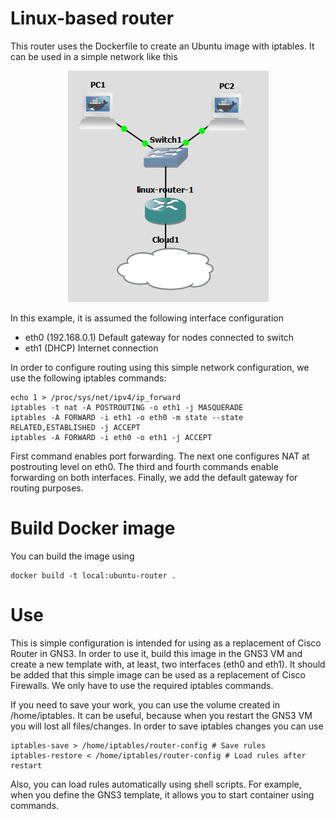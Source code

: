 # Linux-based router
This router uses the Dockerfile to create an Ubuntu image with iptables.
It can be used in a simple network like this

<p align="center">
  <img src="../images/linux-router.png" />
</p>

In this example, it is assumed the following interface configuration

- eth0 (192.168.0.1) Default gateway for nodes connected to switch
- eth1 (DHCP) Internet connection

In order to configure routing using this simple network configuration, we use
the following iptables commands:

```
echo 1 > /proc/sys/net/ipv4/ip_forward
iptables -t nat -A POSTROUTING -o eth1 -j MASQUERADE
iptables -A FORWARD -i eth1 -o eth0 -m state --state RELATED,ESTABLISHED -j ACCEPT
iptables -A FORWARD -i eth0 -o eth1 -j ACCEPT
```

First command enables port forwarding. The next one configures NAT at postrouting level on eth0.
The third and fourth commands enable forwarding on both interfaces. Finally, we add the default
gateway for routing purposes.

# Build Docker image
You can build the image using

```
docker build -t local:ubuntu-router .
```

# Use

This is simple configuration is intended for using as a replacement of Cisco Router in GNS3.
In order to use it, build this image in the GNS3 VM and create a new template with, at least,
two interfaces (eth0 and eth1). It should be added that this simple image can be used as a 
replacement of Cisco Firewalls. We only have to use the required iptables commands.

If you need to save your work, you can use the volume created in /home/iptables. It can be useful,
because when you restart the GNS3 VM you will lost all files/changes. In order to save iptables changes
you can use

```
iptables-save > /home/iptables/router-config # Save rules
iptables-restore < /home/iptables/router-config # Load rules after restart
```
Also, you can load rules automatically using shell scripts. For example, when you define the GNS3 template, 
it allows you to start container using commands.
